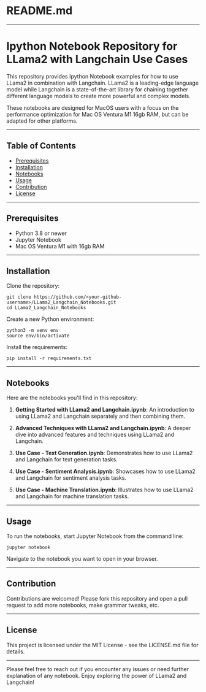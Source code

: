 # README.md

---

# Ipython Notebook Repository for LLama2 with Langchain Use Cases 

This repository provides Ipython Notebook examples for how to use LLama2 in combination with Langchain. LLama2 is a leading-edge language model while Langchain is a state-of-the-art library for chaining together different language models to create more powerful and complex models. 

These notebooks are designed for MacOS users with a focus on the performance optimization for Mac OS Ventura M1 16gb RAM, but can be adapted for other platforms.

---

## Table of Contents
- [Prerequisites](#prerequisites)
- [Installation](#installation)
- [Notebooks](#notebooks)
- [Usage](#usage)
- [Contribution](#contribution)
- [License](#license)

---

## Prerequisites

* Python 3.8 or newer
* Jupyter Notebook
* Mac OS Ventura M1 with 16gb RAM

---

## Installation

Clone the repository:

```
git clone https://github.com/<your-github-username>/LLama2_Langchain_Notebooks.git
cd LLama2_Langchain_Notebooks
```

Create a new Python environment:

```
python3 -m venv env
source env/bin/activate
```

Install the requirements:

```
pip install -r requirements.txt
```

---

## Notebooks

Here are the notebooks you'll find in this repository:

1. **Getting Started with LLama2 and Langchain.ipynb**: An introduction to using LLama2 and Langchain separately and then combining them.

2. **Advanced Techniques with LLama2 and Langchain.ipynb**: A deeper dive into advanced features and techniques using LLama2 and Langchain.

3. **Use Case - Text Generation.ipynb**: Demonstrates how to use LLama2 and Langchain for text generation tasks.

4. **Use Case - Sentiment Analysis.ipynb**: Showcases how to use LLama2 and Langchain for sentiment analysis tasks.

5. **Use Case - Machine Translation.ipynb**: Illustrates how to use LLama2 and Langchain for machine translation tasks.

---

## Usage

To run the notebooks, start Jupyter Notebook from the command line:

```
jupyter notebook
```

Navigate to the notebook you want to open in your browser.

---

## Contribution

Contributions are welcomed! Please fork this repository and open a pull request to add more notebooks, make grammar tweaks, etc.

---

## License

This project is licensed under the MIT License - see the LICENSE.md file for details.

---

Please feel free to reach out if you encounter any issues or need further explanation of any notebook. Enjoy exploring the power of LLama2 and Langchain!
